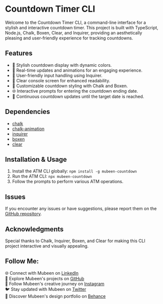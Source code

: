 # Countdown Timer CLI

Welcome to the Countdown Timer CLI, a command-line interface for a stylish and interactive countdown timer. This project is built with TypeScript, Node.js, Chalk, Boxen, Clear, and Inquirer, providing an aesthetically pleasing and user-friendly experience for tracking countdowns.

## Features

- 🌈 Stylish countdown display with dynamic colors.
- 🔄 Real-time updates and animations for an engaging experience.
- 📅 User-friendly input handling using Inquirer.
- 🚀 Clear console screen for enhanced readability.
- 🎨 Customizable countdown styling with Chalk and Boxen.
- 🌐 Interactive prompts for entering the countdown ending date.
- 🚀 Continuous countdown updates until the target date is reached.

## Dependencies

- [chalk](https://www.npmjs.com/package/chalk)
- [chalk-animation](https://www.npmjs.com/package/chalk-animation)
- [inquirer](https://www.npmjs.com/package/inquirer)
- [boxen](https://www.npmjs.com/package/boxen)
- [clear](https://www.npmjs.com/package/clear)

## Installation & Usage

1. Install the ATM CLI globally: `npm install -g mubeen-countdown`
2. Run the ATM CLI: `npx mubeen-countdown`
3. Follow the prompts to perform various ATM operations.

## Issues

If you encounter any issues or have suggestions, please report them on the [GitHub repository](https://github.com/mubeendev3/typescript-projects/issues).

## Acknowledgments

Special thanks to Chalk, Inquirer, Boxen, and Clear for making this CLI project interactive and visually appealing.

## Follow Me:

🌐 Connect with Mubeen on [LinkedIn](https://www.linkedin.com/in/mubeendeveloper/)<br>
🐙 Explore Mubeen's projects on [GitHub](https://github.com/mubeendev3)<br>
📸 Follow Mubeen's creative journey on [Instagram](https://www.instagram.com/mubeendeveloper/)<br>
🐦 Stay updated with Mubeen on [Twitter](https://twitter.com/mubeendeveloper)<br>
🎨 Discover Mubeen's design portfolio on [Behance](https://www.behance.net/pixuro)<br>

